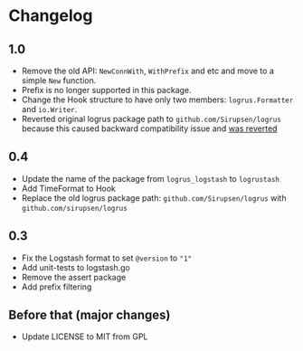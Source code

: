 # Changelog

## 1.0

 * Remove the old API: `NewConnWith`, `WithPrefix` and etc and move to a simple `New` function.
 * Prefix is no longer supported in this package.
 * Change the Hook structure to have only two members: `logrus.Formatter` and `io.Writer`.
 * Reverted original logrus package path to `github.com/Sirupsen/logrus` because this caused backward compatibility issue and [was reverted](https://github.com/sirupsen/logrus/issues/451#issuecomment-264332021)

## 0.4

 * Update the name of the package from `logrus_logstash` to `logrustash`
 * Add TimeFormat to Hook
 * Replace the old logrus package path: `github.com/Sirupsen/logrus` with `github.com/sirupsen/logrus` 

## 0.3

 * Fix the Logstash format to set `@version` to `"1"`
 * Add unit-tests to logstash.go
 * Remove the assert package
 * Add prefix filtering

## Before that (major changes)

 * Update LICENSE to MIT from GPL
